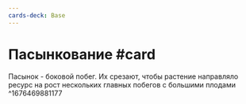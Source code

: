 ```yaml
---
cards-deck: Base
---
```


# Пасынкование #card 
Пасынок - боковой побег. Их срезают, чтобы растение направляло ресурс на рост нескольких главных побегов с большими плодами
^1676469881177
